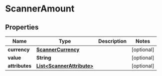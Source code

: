 
# ScannerAmount

## Properties
Name | Type | Description | Notes
------------ | ------------- | ------------- | -------------
**currency** | [**ScannerCurrency**](ScannerCurrency.md) |  |  [optional]
**value** | **String** |  |  [optional]
**attributes** | [**List&lt;ScannerAttribute&gt;**](ScannerAttribute.md) |  |  [optional]



